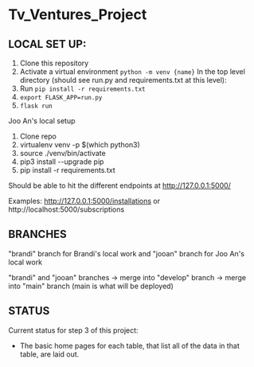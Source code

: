 # Tv_Ventures_Project

LOCAL SET UP:
-------------

1) Clone this repository
2) Activate a virtual environment `python -m venv {name}`
In the top level directory (should see run.py and requirements.txt at this level):
3) Run `pip install -r requirements.txt`
4) `export FLASK_APP=run.py`
5) `flask run`

Joo An's local setup
1) Clone repo
2) virtualenv venv -p $(which python3) 
3) source ./venv/bin/activate
4) pip3 install --upgrade pip
5) pip install -r requirements.txt

Should be able to hit the different endpoints at http://127.0.0.1:5000/

Examples: http://127.0.0.1:5000/installations or http://localhost:5000/subscriptions

BRANCHES
--------
"brandi" branch for Brandi's local work and "jooan" branch for Joo An's local work 

"brandi" and "jooan" branches -> merge into "develop" branch -> merge into "main" branch (main is what will be deployed)

STATUS
------
Current status for step 3 of this project:

- The basic home pages for each table, that list all of the data in that table, are laid out. 


